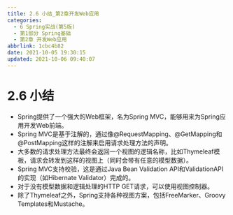 ```yaml
---
title: 2.6 小结_第2章开发Web应用
categories:
  - 6 Spring实战(第5版)
  - 第1部分 Spring基础
  - 第2章 开发Web应用
abbrlink: 1cbc4b82
date: 2021-10-05 19:30:15
updated: 2021-10-06 09:40:07
---
```

# 2.6 小结
- Spring提供了一个强大的Web框架，名为Spring MVC，能够用来为Spring应用开发Web前端。
- Spring MVC是基于注解的，通过像@RequestMapping、@GetMapping和@PostMapping这样的注解来启用请求处理方法的声明。
- 大多数的请求处理方法最终会返回一个视图的逻辑名称，比如Thymeleaf模板，请求会转发到这样的视图上（同时会带有任意的模型数据）。
- Spring MVC支持校验，这是通过Java Bean Validation API和ValidationAPI的实现（如Hibernate Validator）完成的。
- 对于没有模型数据和逻辑处理的HTTP GET请求，可以使用视图控制器。
- 除了Thymeleaf之外，Spring支持各种视图方案，包括FreeMarker、Groovy Templates和Mustache。

